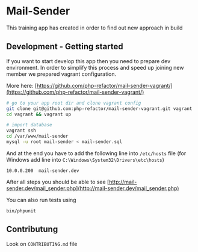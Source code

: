 # Mail-Sender

This training app has created in order to find out new approach in build


## Development - Getting started

If you want to start develop this app then you need to prepare dev environment. In order to simplify this process and speed up joining new member we prepared vagrant configuration.

More here: [https://github.com/php-refactor/mail-sender-vagrant/](https://github.com/php-refactor/mail-sender-vagrant/)

```bash
# go to your app root dir and clone vagrant config
git clone git@github.com:php-refactor/mail-sender-vagrant.git vagrant
cd vagrant && vagrant up

# import database
vagrant ssh 
cd /var/www/mail-sender
mysql -u root mail-sender < mail-sender.sql
```
And at the end you have to add the following line into ``/etc/hosts`` file 
(for Windows add line into ``C:\Windows\System32\Drivers\etc\hosts``)
```
10.0.0.200  mail-sender.dev
```

After all steps you should be able to see [http://mail-sender.dev/mail_sender.php](http://mail-sender.dev/mail_sender.php)

You can also run tests using
```
bin/phpunit
```

## Contributung

Look on `CONTRIBUTING.md` file